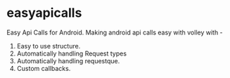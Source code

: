 # easyapicalls
Easy Api Calls for Android. 
Making android api calls easy with volley with - 
1. Easy to use structure. 
2. Automatically handling Request types 
3. Automatically handling requestque. 
4. Custom callbacks.

